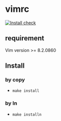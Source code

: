 # vimrc

[![Install check](https://github.com/biosugar0/vimrc/actions/workflows/installcheck.yaml/badge.svg)](https://github.com/biosugar0/vimrc/actions/workflows/installcheck.yaml)

## requirement
Vim version >= 8.2.0860

## Install

### by copy
* `make install`

### by ln
* `make installn`
